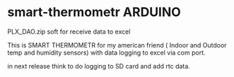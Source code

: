 # smart-thermometr ARDUINO

PLX_DAO.zip soft for receive data to excel

This is SMART THERMOMETR for my american friend ( Indoor and Outdoor temp and humidity sensors) with data logging to excel via com port. 

in next release think to do logging to SD card and add rtc data. 
